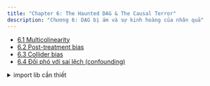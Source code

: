 ```yaml
---
title: "Chapter 6: The Haunted DAG & The Causal Terror"
description: "Chương 6: DAG bị ám và sự kinh hoàng của nhân quả"
---
```


- [6.1 Multicolinearity](#1)
- [6.2 Post-treatment bias](#2)
- [6.3 Collider bias](#3)
- [6.4 Đối phó với sai lệch (confounding)](#4)

<details class='imp'><summary>import lib cần thiết</summary>
{% highlight python %}import arviz as az
import daft
import matplotlib.pyplot as plt
import pandas as pd
from causalgraphicalmodels import CausalGraphicalModel
import jax.numpy as jnp
from jax import lax, random
import numpyro
import numpyro.distributions as dist
import numpyro.optim as optim
from numpyro.diagnostics import print_summary
from numpyro.infer import SVI, Trace_ELBO
from numpyro.infer.autoguide import AutoLaplaceApproximation{% endhighlight %}

Có vẻ như những bài báo khoa học thời sự lại là những bài báo kém tin cậy nhất. Nó càng có khả năng giết bạn, nếu đúng, thì càng ít khả năng là nó đúng. Đề tài càng chán ngấy, thì kết quả của nó càng chính xác. Tại sao sự tương quan âm này được tin tưởng rộng rãi? Không có lý do gì để những nghiên cứu hay đề tài mà mọi người quan tâm lại cho kết quả kém tin cậy. Có thể nào những chủ đề phổ biến thu hút nhiều nhà nghiên cứu "dỏm", như mật ngọt hút ruồi?

Thật ra điều kiện cần cho tương quan âm này xuất hiện là những người đánh giá báo cáo khoa học (peer reviewer) quan tâm đến cả hai tính chất thời sự (newsworthiness) và tin cậy (trustworthiness). Nếu người đánh giá quan tâm đến hai tính chất trên, thì chính hành động chọn lọc đó làm cho bài báo thời sự nhất thành kém tin cậy nhất. Thực tế, rất khó để tưởng tượng rằng công việc đánh giá bài báo có cách nào tránh được hiện tượng này. Và, các bạn đọc thân mến, sự thật này sẽ giúp chúng ta hiểu những nguy hiểm đang rình rập của hồi quy đa biến.

Đây là một mô phỏng đơn giản để minh hoạ cho điểm này. Giả sử có một hội đồng duyệt bài nhận được 200 bài báo nộp lên. Thì giữa những bài đó, không có tương quan nào giữa tính tin cậy (độ chính xác, sự uyên thâm, khả năng thành công) và tính thời sự (giá trị phúc lợi xã hội, mối quan tâm công chúng). Hội đồng đo lường tính thời sự và tính tin cậy là như nhau. Sau đó họ xép hạng những bài nộp bởi tổng điểm của chúng và chọn ra 10% trên để cho quỹ.

<a name="f1"></a>![](/assets/images/fig 6-1.svg)
<details class="fig"><summary>Hình 6.1: Tại sao những bài cáo thời sự lại ít tin cậy nhất. 200 bài báo nộp lên được xếp hàng bằng tổng tính thời sự và tính tương cậy. 10% trên được chọn để cho quỹ. Trong khi không có tương quan trước khi chọn lọc, hai tiêu chuẩn này tương quan âm mạnh sau khi được chọn lọc. Tương quan ở đây là -0.65.</summary>
{% highlight python %}with numpyro.handlers.seed(rng_seed=1914):
    N, p = 200, 0.1
    nw = numpyro.sample("nw", dist.Normal().expand([N]))
    tw = numpyro.sample("tw", dist.Normal().expand([N]))
    s = nw + tw
    q = jnp.quantile(s, 1 - p)
    selected = jnp.where(s >= q, True, False)
plt.figure(figsize=(5,4))
ax=plt.gca(xlabel="tính thời sự", ylabel="tính tin cậy")
ax.scatter(nw,tw)
sns.regplot(x=nw[selected], y=tw[selected], ax=ax, color='C1', ci=None)
ax.annotate('chọn', (2,2))
ax.annotate('rớt', (0,-2)){% endhighlight %}</details>

Cuối phần này, tôi sẽ đưa code mô phỏng thí nghiệm này. [**HÌNH 6.1**](#f1) thể hiện toàn bộ mẫu các bài báo mô phỏng được nộp lên, và những bài báo được chọn là màu đỏ. Tôi vẽ thêm đường hồi quy tuyến tính đơn giản giữa các bài báo được chọn. Có một tương quan âm, -0.65 trong ví dụ này. Chọn lọc mạnh tạo ra tương quan âm giữa các tiêu chuẩn dùng để chọn lọc. Tại sao? Nếu cách duy nhất để vượt qua ngưỡng này để có nhiều điểm hơn, thì cách thông dụng là đạt điểm cao ở một tiêu chuẩn hơn là cả hai. Cho nên giữa các bài báo được chọn để cho quỹ, thì những bài báo thời sự có thể thực ra có tính tin cậy thấp hơn trung bình (nhỏ hơn 0 trong hình này). Tương tự những bài báo tin cậy cao thì có tính thời sự thấp hơn trung bình.

Hiện tượng này đã được nhận ra từ lâu. Nó đôi khi được gọi là **NGHỊCH LÝ BERKSON (BERKSON'S PARADOX)**. Nhưng sẽ dễ nhớ hơn nếu chúng ta gọi nó là *hiệu ứng chọn lọc-móp méo (selection-distortion effect)*. Một khi bạn quan tâm đến hiệu ứng này, bạn sẽ thấy nó tồn tại ở mọi nơi. Tại sao những nhà hàng ở vị trí tốt lại có thức ăn dở. Một cách tồn tại của nhà hàng với thức ăn không-ngon-lắm là phải ở vị trí tốt. Tương tự, nhà hàng với thức ăn ngon có thể sinh tồn được ở vị trí xấu. Chọn lọc-móp méo đã phá vỡ thành phố của chúng ta.

Vậy nó liên quan gì đến hồi quy đa biến (multiple regression)? Thật không may, mọi thứ. Chương trước giới thiệu hồi quy đa biến là một công cụ tuyệt vời để đánh tan mối tương quan giả tạo, cũng như làm rõ tương quan bị ẩn. Điều đó có lẽ củng cố rằng nên thêm tất cả mọi thứ vào mô hình và hãy để vị thánh hồi quy tự giải quyết.

Nhưng không, mô hình hồi quy đa biến không tự giải quyết được hết. Nó là một thiên thần, nhưng cũng là ác quỷ. Nó nói chuyện với giọng điệu đánh đố và sẽ trừng phạt chúng ta nếu cho nó một câu hỏi kém. Hiệu ứng chọn lọc-móp méo có thể xảy ra ngay trong hồi quy đa biến, bởi vì việc thêm biến dự đoán gây ra sự chọn lọc thống kê ngay trong mô hình, một hiện tượng với tên gọi không giúp ích được gì, **SAI LỆCH ĐỒNG CĂN (COLLIDER BIAS)**. Nó làm cho chúng ta hiểu sai rằng, ví dụ, nhìn chung có một tương quan âm giữa tính thời sự và tính tin cậy, trong khi thực tế nó là hệ quả của việc đặt điều kiện trên các biến nào đó. Đây vừa là một sự thật gây bối rối vừa là một sự thật cực kỳ quan trọng để hiểu để dùng hồi quy một cách có trách nhiệm.

Chương này và tiếp theo đều về những thảm hoạ có thể xảy ra nếu chúng ta đơn thuần thêm biến vào hồi quy, mà không có ý tưởng rõ ràng về mô hình nhân quả. Trong chương này chúng ta sẽ khám phá ba hiểm hoạ khác nhau: đa cộng tuyến (multicollinearity), sai lệch hậu điều trị (post-treatment bias), và sai lệch xung đột (collider bias). Chúng ta sẽ kết thúc bằng kết nối tất cả những ví dụ này lại vào chung một khung quy trình có thể giúp chúng ta biến số nào phải và không được đưa vào mô hình để đạt được suy luận hợp lý. Nhưng khung quy trình này không làm giúp chúng ta bước quan trọng nhất: Nó không đưa ra mô hình hợp lý.

<div class="alert alert-dark">
<p><strong>Mô phỏng khoa học móp méo.</strong> Mô phỏng như này rất dễ thực hiện bằng code, một khi bạn đã thấy được vài ví dụ. Trong mô phỏng này, chúng ta sẽ rút mẫu ra từ vài tiêu chuẩn Gaussian ngẫu nhiên để có được một số lượng các bài báo nộp lên và sau đó chọn ra những bài có tổng điểm nằm trong 10% trên.</p>
<b>code 6.1</b>
{% highlight python %}with numpyro.handlers.seed(rng_seed=1914):
    N = 200  # num grant proposals
    p = 0.1  # proportion to select
    # uncorrelated newsworthiness and trustworthiness
    nw = numpyro.sample("nw", dist.Normal().expand([N]))
    tw = numpyro.sample("tw", dist.Normal().expand([N]))
    # select top 10% of combined scores
    s = nw + tw  # total score
    q = jnp.quantile(s, 1 - p)  # top 10% threshold
    selected = jnp.where(s >= q, True, False)
jnp.corrcoef(jnp.stack([tw[selected], nw[selected]], 0))[0, 1]{% endhighlight %}
<p>Tôi chọn ra seed cụ thể này để bạn có thể tái tạo kết quả trong <a href="#f1"><strong>HÌNH 6.1</strong></a>, nhưng nếu bạn chạy lại mô phỏng mà không cần đặt seed, bạn sẽ thấy không có gì đặc biệt trong seed mà tôi đã dùng.</p></div>

## <center>6.1 Hiện tượng đa cộng tuyến (Multicollinearity)</center><a name="1"></a>

Ai cũng biết là có rất nhiều biến tiềm năng để đưa vào mô hình. Trong data `milk`, có đến 7 biến để dự đoán biến outcome còn lại. Tại sao không đưa hết 7 biến vào? Điều này có vài điểm xấu.

Ta bắt đầu bằng hiện tượng ít được quan tâm nhất, **HIỆN TƯỢNG ĐA CỘNG TUYẾNT (MULTICOLINEARITY)**, tức là có tồn tại tương quan rất mạnh giữa 2 hoặc nhiều biến. Chỉ số tương quan thì không có ý nghĩa gì, nhưng khi ta đặt điều kiện lên biến khác trong mô hình, phân phối posterior sẽ nói rằng không có biến nào liên quan đến outcome cả, mặc dù tất cả các biến trong thực tế đều tương quan rất mạnh với outcome.

Hiện tượng này xuất phát từ cách mô hình hồi quy hoạt động. Thực tế, hiện tượng đa cộng tuyến không có gì sai. Mô hình vẫn cho dự đoán tốt. Bạn chỉ cảm thấy khốn khổ nếu bạn cố gắng hiểu nó. Hi vọng là sau khi bạn hiểu hiện tượng đa cộng tuyến, bạn sẽ hiểu mô hình hồi quy hơn.

Ta sẽ mô phỏng một bộ data đơn giản, sau đó quay về data `milk`.

### 6.1.1 Mô hình chân đa cộng tuyến

Giả sữ ta muốn dự đoán chiều cao con người dựa vào chiều dài chân. Khẳng định rằng chiều dài chân tương quan dương với chiều cao cơ thể, cũng như ta sẽ làm trong mô phỏng. Nếu ta cho cả 2 chân trái phải vào mô hình, điều bất ngờ sẽ xảy ra.

Đoạn code sau sẽ mô phỏng chiều dài và chiều cao của 100 người, lấy từ phân phối normal. Mỗi người có chiều dài chân bằng 0.4 đến 0.5 chiều cao. Chân trái và chân phải sẽ không hoàn toàn giống nhau, do sai lệch trong đo đạc và phát triển. 

```python
N = 100  # number of individuals
with numpyro.handlers.seed(rng_seed=909):
    # sim total height of each
    height = numpyro.sample("height", dist.Normal(10, 2).expand([N]))
    # leg as proportion of height
    leg_prop = numpyro.sample("prop", dist.Uniform(0.4, 0.5).expand([N]))
    # sim left leg as proportion + error
    leg_left = leg_prop * height + numpyro.sample(
        "left_error", dist.Normal(0, 0.02).expand([N])
    )
    # sim right leg as proportion + error
    leg_right = leg_prop * height + numpyro.sample(
        "right_error", dist.Normal(0, 0.02).expand([N])
    )
    # combine into data frame
    d = pd.DataFrame({"height": height, "leg_left": leg_left, "leg_right": leg_right})
```

Bây giờ ta phân tích bộ data này, dự đoán chiều cao dựa trên chiều dài 2 chân. Trước khi ước lượng posterior, ta mong đợi chiều dài chân sẽ gần bằng 45% của chiều cao. Hệ số của từng chân sẽ gần bằng 2.2 để đạt được chiều cao trung bình là 10. Ta sẽ dùng prior mơ hồ, để giảm ảnh hưởng của prior lên kết quả posterior.

```python
def model(leg_left, leg_right, height):
    a = numpyro.sample("a", dist.Normal(10, 100))
    bl = numpyro.sample("bl", dist.Normal(2, 10))
    br = numpyro.sample("br", dist.Normal(2, 10))
    sigma = numpyro.sample("sigma", dist.Exponential(1))
    mu = a + bl * leg_left + br * leg_right
    numpyro.sample("height", dist.Normal(mu, sigma), obs=height)


m6_1 = AutoLaplaceApproximation(model)
svi = SVI(
    model,
    m6_1,
    optim.Adam(0.1),
    Trace_ELBO(),
    leg_left=d.leg_left.values,
    leg_right=d.leg_right.values,
    height=d.height.values,
)
init_state = svi.init(random.PRNGKey(0))
state, loss = lax.scan(lambda x, i: svi.update(x), init_state, jnp.zeros(2000))
p6_1 = svi.get_params(state)
post = m6_1.sample_posterior(random.PRNGKey(1), p6_1, (1000,))
print_summary(post, 0.89, False)
```

|       | mean |  std | median |  5.5% | 94.5% |   n_eff | r_hat |
|     a | 0.79 | 0.34 |   0.78 |  0.25 |  1.29 | 1049.96 |  1.00 |
|    bl | 1.58 | 2.26 |   1.59 | -2.07 |  5.20 |  813.30 |  1.00 |
|    br | 0.45 | 2.26 |   0.44 | -3.35 |  3.98 |  805.83 |  1.00 |
| sigma | 0.66 | 0.05 |   0.66 |  0.59 |  0.74 |  969.28 |  1.00 |

Posterior trông thật kinh hoàng, ta cần phải vẽ đồ thị để nhìn rõ hơn.

```python
az.plot_forest(post, hdi_prob=0.89)
plt.show()
```

![](/assets/images/fig 6-2.png)

Đáng lý ra, nếu cả 2 chân có cùng chiều dài, thì chiều cao phải có tương quan mạnh với chiều dài chân mới đúng. Tại sao posterior lạ vậy? Ước lượng posterior đúng chưa?

Ước lượng đã hoạt động đúng, và nó cho kết quả posterior chính xác với câu hỏi của ta. Vấn đề đây là câu hỏi, nhớ lại rằng hồi quy đa biến trả lời câu hỏi: *Biến đó có giá trị như thế nào, sau khi biết tất cả các biến khác?* Trong trường hợp này, câu hỏi là: *Giá trị của chiều dài chân, sau khi biết chiều dài chân còn lại?*

Trả lời cho câu hỏi lạ lùng này, cũng rất lạ lùng, nhưng hoàn toàn hợp logic. Trả lời đó là posterior ước lượng được, xem xét mọi trường hợp cặp parameter của chiều dài chân và xác suất của chúng.

```python
post = m6_1.sample_posterior(random.PRNGKey(1), p6_1, (1000,))
az.plot_pair(post, var_names=["br", "bl"], scatter_kwargs={"alpha": 0.1})
plt.show()
```

![](/assets/images/fig 6-3.png)

Kết quả ở hình bên trái, chúng có tương quan âm rất lớn, với mọi cặp xác suất nằm ở trên một đường thẳng. Khi `bl` lớn, thì `br` nhỏ. Xảy ra ở đây là bởi vì cả hai chân đều chứa đựng cùng một thông tin, nên khi cho cả hai vào mô hình, sẽ có vô số cặp `bl` và `br` để cho cùng một kết quả.

Một cách khác về nhìn hiện tương này là bạn đã dựng mô hình như sau:

$$ \begin{matrix}
y_i &\propto &\text{Normal}(\mu_i, \sigma)\\
\mu_i &=& \alpha + \beta_1 x_i = \beta_2 x_i\\
\end{matrix}$$

Ở đây, biến $x$ được dùng 2 lần, là ví dụ hoàn hảo về sử dụng chiều dài cả 2 chân. Dưới góc nhìn của golem, mô hình của $\mu_i$ sẽ là:

$$ \mu_i = \alpha + (\beta_1 + \beta_2)x_i $$

Biến $x$ là nhân tử chung của biểu thức, tham số $\beta_1$ và $\beta_2$ không thể bị tách rời, bởi vì chúng ảnh hưởng cùng lúc vào trung bình $\mu$. Thứ ảnh hưởng nó là tổng của tham số, $\beta_1 + \beta_2$. Cho nên phân phối posterior cho kết quả một khoảng rất rộng của $\beta_1$ và $\beta_2$ mà tổng của chúng thể hiện tương quan giữa $x$ và $y$. Nó được thể hiện hình trên bên phải, và code như sau:

```python
sum_blbr = post["bl"] + post["br"]
az.plot_kde(sum_blbr, label="sum of bl and br")
plt.show()
```

Trung bình của tổng ấy nằm ở giá trị gần bằng 2, và độ lệch chuẩn cũng nhỏ hơn nhiều so với từng thành phần riêng biệt. Nếu bạn hồi quy chỉ với một biến chiều cao chân, bạn cũng sẽ có posterior tương tự.

```python
def model(leg_left, height):
    a = numpyro.sample("a", dist.Normal(10, 100))
    bl = numpyro.sample("bl", dist.Normal(2, 10))
    sigma = numpyro.sample("sigma", dist.Exponential(1))
    mu = a + bl * leg_left
    numpyro.sample("height", dist.Normal(mu, sigma), obs=height)


m6_2 = AutoLaplaceApproximation(model)
svi = SVI(
    model,
    m6_2,
    optim.Adam(1),
    Trace_ELBO(),
    leg_left=d.leg_left.values,
    height=d.height.values,
)
init_state = svi.init(random.PRNGKey(0))
state, loss = lax.scan(lambda x, i: svi.update(x), init_state, jnp.zeros(1000))
p6_2 = svi.get_params(state)
post = m6_2.sample_posterior(random.PRNGKey(1), p6_2, (1000,))
print_summary(post, 0.89, False)
```

|       | mean |  std | median | 5.5% | 94.5% |  n_eff | r_hat |
|     a | 0.83 | 0.35 |   0.84 | 0.25 |  1.35 | 931.50 |  1.00 |
|    bl | 2.02 | 0.08 |   2.02 | 1.91 |  2.15 | 940.42 |  1.00 |
| sigma | 0.67 | 0.05 |   0.67 | 0.60 |  0.75 | 949.10 |  1.00 |

Bài học ở đây là, khi hai biến dự đoán tương quan rất mạnh với nhau, việc thêm cả hai vào mô hình sẽ gây ra sự sai lệch trong diễn giải. Phân phối posterior không sai, nhưng nó không thể trả lời câu hỏi của bạn. Và nếu bạn quan tâm đến độ chính xác của dự báo, mô hình hai chân vẫn hoạt động tốt. Nó chỉ không trả lời được là chân nào quan trọng hơn.

Ví dụ chân này đơn giản và dễ hiểu, nhưng nó đơn thuần là thống kê, ta vẫn chưa đặt câu hỏi nhân quả nào ở đây, ta hãy xem ví dụ thú vị hơn sau đây.

### 6.1.2 Mô hình sữa đa cộng tuyến

```python
d = pd.read_csv("../data/milk.csv", sep=";")
d["K"] = d["kcal.per.g"].pipe(lambda x: (x - x.mean()) / x.std())
d["F"] = d["perc.fat"].pipe(lambda x: (x - x.mean()) / x.std())
d["L"] = d["perc.lactose"].pipe(lambda x: (x - x.mean()) / x.std())
```

Trong ví dụ này, ta quan tâm đến hai biến `perc.fat` (tỉ lệ chất béo) và `perc.lactose` (tỉ lệ lactose), để dựng mô hình cho `kcal.per.g` (tổng năng lượng). Đây là một trường hợp đa cộng tuyến trong tự nhiên.

```python
# kcal.per.g regressed on perc.fat
def model(F, K):
    a = numpyro.sample("a", dist.Normal(0, 0.2))
    bF = numpyro.sample("bF", dist.Normal(0, 0.5))
    sigma = numpyro.sample("sigma", dist.Exponential(1))
    mu = a + bF * F
    numpyro.sample("K", dist.Normal(mu, sigma), obs=K)


m6_3 = AutoLaplaceApproximation(model)
svi = SVI(model, m6_3, optim.Adam(1), Trace_ELBO(), F=d.F.values, K=d.K.values)
init_state = svi.init(random.PRNGKey(0))
state, loss = lax.scan(lambda x, i: svi.update(x), init_state, jnp.zeros(1000))
p6_3 = svi.get_params(state)

# kcal.per.g regressed on perc.lactose
def model(L, K):
    a = numpyro.sample("a", dist.Normal(0, 0.2))
    bL = numpyro.sample("bL", dist.Normal(0, 0.5))
    sigma = numpyro.sample("sigma", dist.Exponential(1))
    mu = a + bL * L
    numpyro.sample("K", dist.Normal(mu, sigma), obs=K)


m6_4 = AutoLaplaceApproximation(model)
svi = SVI(model, m6_4, optim.Adam(1), Trace_ELBO(), L=d.L.values, K=d.K.values)
init_state = svi.init(random.PRNGKey(0))
state, loss = lax.scan(lambda x, i: svi.update(x), init_state, jnp.zeros(1000))
p6_4 = svi.get_params(state)

post = m6_3.sample_posterior(random.PRNGKey(1), p6_3, (1000,))
print_summary(post, 0.89, False)
post = m6_4.sample_posterior(random.PRNGKey(1), p6_4, (1000,))
print_summary(post, 0.89, False)
```

|       |  mean |  std | median |  5.5% | 94.5% |   n_eff | r_hat |
|     a |  0.01 | 0.08 |   0.01 | -0.13 |  0.12 |  931.50 |  1.00 |
|    bF |  0.86 | 0.09 |   0.86 |  0.73 |  1.01 | 1111.39 |  1.00 |
| sigma |  0.46 | 0.06 |   0.46 |  0.37 |  0.57 |  940.36 |  1.00 |

|       |  mean |  std | median |  5.5% | 94.5% |   n_eff | r_hat |
|     a | -0.09 | 0.07 |  -0.09 | -0.21 |  0.02 |  931.50 |  1.00 |
|    bL | -0.90 | 0.08 |  -0.90 | -1.03 | -0.78 | 1086.72 |  1.00 |
| sigma |  0.41 | 0.06 |   0.40 |  0.32 |  0.49 |  953.70 |  1.00 |

Posterior của `bF` và `bL` chính là gương soi của nhau. Trung bình của `bF` là dương trong khi trung bình của `bL` là âm, cả hai đều có phân phối hẹp và nằm ở hai bên của zero. Cả hai biến đều có tương quan mạnh với biến outcome, nhưng hãy xem chuyện gì xảy ra khi cho cả hai vào chung mô hình:

```python
def model(F, L, K):
    a = numpyro.sample("a", dist.Normal(0, 0.2))
    bF = numpyro.sample("bF", dist.Normal(0, 0.5))
    bL = numpyro.sample("bL", dist.Normal(0, 0.5))
    sigma = numpyro.sample("sigma", dist.Exponential(1))
    mu = a + bF * F + bL * L
    numpyro.sample("K", dist.Normal(mu, sigma), obs=K)


m6_5 = AutoLaplaceApproximation(model)
svi = SVI(model, m6_5, optim.Adam(1), Trace_ELBO(), F=d.F.values, L=d.L.values, K=d.K.values)
init_state = svi.init(random.PRNGKey(0))
state, loss = lax.scan(lambda x, i: svi.update(x), init_state, jnp.zeros(1000))
p6_5 = svi.get_params(state)
post = m6_5.sample_posterior(random.PRNGKey(1), p6_5, (1000,))
print_summary(post, 0.89, False)
```

|       |  mean |  std | median |  5.5% | 94.5% |   n_eff | r_hat |
|     a |  0.04 | 0.07 |   0.03 | -0.07 |  0.13 | 1049.96 |  1.00 |
|    bF |  0.25 | 0.19 |   0.25 | -0.05 |  0.56 |  820.06 |  1.00 |
|    bL | -0.67 | 0.19 |  -0.67 | -0.98 | -0.36 |  869.27 |  1.00 |
| sigma |  0.39 | 0.05 |   0.39 |  0.31 |  0.46 |  931.90 |  1.00 |

Bây giờ hệ số `bF` và `bL` trở nên gần zero hơn, và độ lệch chuẩn rộng hơn so với mô hình đơn biến. Hiện tượng này cũng giống như ví dụ chiều dài chân, ở đây, `perc.fat` và `perc.lactose` đều chứa cùng một thông tin, chúng có thể thay thế lẫn nhau. Cho nên khi có cả hai biến vào mô hình, phân phối posterior cho một khoảng rất lớn các cặp `perc.fat` và `perc.lactose` mà có tính phù hợp như nhau. Trong trường hợp này, `perc.fat` và `perc.lactose` thực chất là cùng một trục biến thiên, có thể dùng pairs plot để nhận ra.

```python
az.plot_pair(d[["kcal.per.g", "perc.fat", "perc.lactose"]].to_dict("list"))
```

![](/assets/images/fig 6-4.png)

Trong giới khoa học, bạn có thể từng gặp nhiều cách tránh hiện tượng đa cộng tuyến. Một ít trong số đó là suy luận nhân quả. Đa số là xem xét tương quan từng cặp trước khi fit mô hình, để xác định và loại bỏ những biến nào có tương quan mạnh. Phương pháp này là sai. Bản thân tương quan từng cặp không phải vấn đề, vấn đề là tương quan phải có điều kiện. Và sau cùng, cách đúng nhất là dựa vào quan hệ nhân quả của hiện tượng đa cộng tuyến. Mối quan hệ sẵn có trong data là không đủ để quyết định bước tiếp theo.

Những gì xảy ra trong data `milk` có thể là có sự đánh đổi giữa các thành phần trong sữa mà cơ thể phải tự điều chỉnh. Nếu người mẹ cho bú thường xuyên, sữa có thể chứa nhiều nước và ít năng lượng, nồng độ lactose cao. Nếu người mẹ cho bú ít hơn, sữa phải giàu năng lượng, tức là nhiều chất béo. Mô hình nhân quả như sau:

![](/assets/images/fig 6-5.png)

Sự đánh đổi xảy ra dựa trên độ đặc của sữa, $D$. Ta chưa quan sát được biến này, nên được khoanh tròn. Sau đó, $F$ và $L$ được suy ra. Cuối cùng, $F$ và $L$ quyết định tỉ lệ năng lượng $K$. Nếu ta quan sát được $D$, hoặc từ một mô hình sinh học nào đó dự đoán được giá trị đó, thì tốt hơn là dùng hồi quy đơn thuần.

Hiện tượng đa cộng tuyến là một thành viên của vấn đề liên quan với việc fit mô hình, còn gọi là **KHÔNG CÓ KHẢ NĂNG NHẬN DIỆN (NON-IDENTIFIABILITY)**. Khi một parameter không có khả năng nhận diện được, có nghĩa là cấu trúc của data và mô hình không có khả năng ước lượng parameter đó. Thông thường, vấn đề này xảy ra do lỗi thiết kế mô hình sai, nhưng rất nhiều mô hình quan trọng vẫn chứa parameter không hoặc khó nhận diện được, cho dù thiết kế đúng.

Nói chung, không phải lúc nào data cũng có đầy đủ thông tin về parameter quan tâm. Nếu nó thực sự đúng, suy luận bayes sẽ cho posterior gần giống với prior. So sánh prior với posterior sẽ là một bước hợp logic để nhìn thấy mô hình đã trích xuất bao nhiêu thông tin của data về parameter. Nó có nghĩa là bạn đã đặt câu hỏi đúng, và từ đó bạn sẽ ra câu hỏi tốt hơn.

---

**Mô phỏng dữ liệu đa cộng tuyến**: Để xem posterior sẽ sai lệch như thế nào khi tương quan giữa 2 biến dự đoán tăng lên, ta có thể mô phỏng. Đoạn code này sẽ tạo một biến tương quan với `perc.fat`, mức độ từ 0 đến 1. Sau đó cho vào mô hình và cho kết quả các độ lệch chuẩn của slope của `perc.fat`. 

```python
milk = pd.read_csv("../data/milk.csv", sep=";")
d = milk

def sim_coll(i, r=0.9):
    sd = jnp.sqrt((1 - r ** 2) * jnp.var(d["perc.fat"].values))
    x = dist.Normal(r * d["perc.fat"].values, sd).sample(random.PRNGKey(3 * i))

    def model(perc_fat, kcal_per_g):
        intercept = numpyro.sample("intercept", dist.Normal(0, 10))
        b_perc_flat = numpyro.sample("b_perc.fat", dist.Normal(0, 10))
        b_x = numpyro.sample("b_x", dist.Normal(0, 10))
        sigma = numpyro.sample("sigma", dist.HalfCauchy(2))
        mu = intercept + b_perc_flat * perc_fat + b_x * x
        numpyro.sample("kcal.per.g", dist.Normal(mu, sigma), obs=kcal_per_g)

    m = AutoLaplaceApproximation(model)
    svi = SVI(
        model,
        m,
        optim.Adam(0.01),
        Trace_ELBO(),
        perc_fat=d["perc.fat"].values,
        kcal_per_g=d["kcal.per.g"].values,
    )
    init_state = svi.init(random.PRNGKey(3 * i + 1))
    state = lax.fori_loop(0, 20000, lambda i, x: svi.update(x)[0], init_state)
    params = svi.get_params(state)
    samples = m.sample_posterior(random.PRNGKey(3 * i + 2), params, (1000,))
    vcov = jnp.cov(jnp.stack(list(samples.values()), axis=0))
    stddev = jnp.sqrt(jnp.diag(vcov))  # stddev of parameter
    return dict(zip(samples.keys(), stddev))["b_perc.fat"]

def rep_sim_coll(r=0.9, n=100):
    stddev = lax.map(lambda i: sim_coll(i, r=r), jnp.arange(n))
    return jnp.nanmean(stddev)

r_seq = jnp.arange(start=0, stop=1, step=0.01)
stddev = lax.map(lambda z: rep_sim_coll(r=z, n=100), r_seq)
plt.plot(r_seq, stddev)
plt.xlabel("correlation")
plt.show()
```

---

## <center>6.2 Sai lệch do biến hậu điều trị (Post-treatment bias)</center><a name="2"></a>

Trong suy luận, ta thường gặp những *sai lệch do thiếu biến*, đã được mô tả ở chương trước. Còn sai lệch do dư biến thì ít được quan tâm hơn. Nhưng sai lệch do dư biến là có tồn tại, ngay cả thí nghiệm ngẫu nhiên cẩn thận có thể bị phá hoại cũng như nghiên cứu quan sát không kiểm soát. Thêm biến một cách mù quáng vào *causal salad* không bao giờ là ý tưởng tốt.

*Sai lệch do dư biến* cũng có rất nhiều loại. Đầu tiên là *sai lệch do biến hậu điều trị*. Nó có trong mọi loại nghiên cứu. Ví dụ bạn đang trồng cây tại một nhà kính. Bạn muốn biết sự khác nhau về phát triển giữa nhiều loại "điều trị" phân bón kháng nấm khác nhau trên cây, bơi vì nấm thường cản trở sự phát triển của cây. Lúc bắt đầu, cây được giao hạt và nảy mầm, thu thập dữ liệu chiều cao ban đầu của cây. Các "điều trị" phân bón kháng nấm được ghi nhận. Kết quả là chiều cao cuối cùng và sự hiện diện của nấm. Có 4 biến: chiều cao ban đầu, chiều cao cuối cùng, điều trị, hiện diện của nấm.

Chiều cao cuối cùng là outcome quan tâm. Nhưng ta cần thêm biến nào khác trong mô hình? Nếu mục tiêu là suy luận nhân quả về hiệu quả điều trị, bạn không nên bao gồm biến nấm. bởi vì nó là hiệu ứng hậu điều trị. Ta có thể mô phỏng data như sau.

```python
with numpyro.handlers.seed(rng_seed=71):
    # number of plants
    N = 100

    # simulate initial heights
    h0 = numpyro.sample("h0", dist.Normal(10, 2).expand([N]))

    # assign treatments and simulate fungus and growth
    treatment = jnp.repeat(jnp.arange(2), repeats=N // 2)
    fungus = numpyro.sample(
        "fungus", dist.Binomial(total_count=1, probs=(0.5 - treatment * 0.4))
    )
    h1 = h0 + numpyro.sample("diff", dist.Normal(5 - 3 * fungus))

    # compose a clean data frame
    d = pd.DataFrame({"h0": h0, "h1": h1, "treatment": treatment, "fungus": fungus})
print_summary(dict(zip(d.columns, d.T.values)), 0.89, False)
```

|           |  mean |  std | median |  5.5% | 94.5% | n_eff | r_hat |
|    fungus |  0.31 | 0.46 |   0.00 |  0.00 |  1.00 | 18.52 |  1.17 |
|        h0 |  9.73 | 1.95 |   9.63 |  7.05 | 13.33 | 80.22 |  0.99 |
|        h1 | 13.72 | 2.47 |  13.60 | 10.73 | 18.38 | 43.44 |  1.08 |
| treatment |  0.50 | 0.50 |   0.50 |  0.00 |  1.00 |  2.64 |   inf |

>**Sai lệch do biến hậu điều trị** và sự nguy hiểm của nó được khám phá từ lâu. Người ta được dạy rằng khi đặt điều kiện lên biến hậu điều trị có nhiều nguy cơ, còn biến tiền điều trị thì an toàn. Nhưng nó không phải nguyên tắc chung. Biến tiền điều trị cũng có thể gây sai lệch. Ta sẽ thấy điều đó sau chương này.

### 6.2.1 Thiết kế prior

Khi thiết kế mô hình, bạn không có và không biết bộ máy tạo data như trên. Nhưng bạn có kiến thức nền tảng để xây dựng mô hình.

Chúng ta biết rằng chiều cao tại thời điểm $t=1$ sẽ cao hơn so với thời điểm $t=0$. Cho nên ta đặt parameter sẽ là tỉ lệ giữa 2 chiều cao ở 2 thời điểm đó. Trong trường hợp đơn giản, ta chỉ quan tâm đến biến chiều cao.

$$\begin{matrix}
h_{1,i} & \propto & \text{Normal}(\mu_i, \sigma) \\
\mu_i  &=& h_{0,i} \times p \\
p & \propto & \text{Log-Normal} (0 ,0.25) \\
\end{matrix}$$

Trong đó, tỉ lệ $p$ là parameter cần quan tâm. Nếu $p=2$, tức là chiều cao tăng gấp đôi. Nếu đặt prior của $p$ xung quanh $p=1$, nghĩa là ta mong đợi không có sự thay đổi chiều cao. Nhưng ta nên cho phép $p<1$, trong trường hợp thí nghiệm gặp trục trặc và diệt hết các cây. Ta cũng phải đảm bảo khả năng $p>0$, bởi vì nó là tỉ lệ. Trong các chương trước, ta dùng phân phối Log-Normal, bởi vì nó luôn dương. Lần này ta cũng vậy, prior sẽ trông giống như sau:

```python
sim_p = dist.LogNormal(0, 0.25).sample(random.PRNGKey(0), (int(1e4),))
print_summary({"sim_p": sim_p}, 0.89, False)
```

|       | mean |  std | median | 5.5% | 94.5% |   n_eff | r_hat |
| sim_p | 1.04 | 0.27 |   1.00 | 0.63 |  1.44 | 9936.32 |  1.00 |

Với prior này, ta mong đợi chiều cao bị nhỏ lại 40% hoặc cao hơn 50%. Ta fit mô hình để xem hiệu ứng phát triển trung bình trong thí nghiệm này.

```python
def model(h0, h1):
    p = numpyro.sample("p", dist.LogNormal(0, 0.25))
    sigma = numpyro.sample("sigma", dist.Exponential(1))
    mu = h0 * p
    numpyro.sample("h1", dist.Normal(mu, sigma), obs=h1)


m6_6 = AutoLaplaceApproximation(model)
svi = SVI(model, m6_6, optim.Adam(0.5), Trace_ELBO(), h0=d.h0.values, h1=d.h1.values)
init_state = svi.init(random.PRNGKey(0))
state, loss = lax.scan(lambda x, i: svi.update(x), init_state, jnp.zeros(1000))
p6_6 = svi.get_params(state)
post = m6_6.sample_posterior(random.PRNGKey(1), p6_6, (1000,))
print_summary(post, 0.89, False)
```

|       | mean |  std | median | 5.5% | 94.5% |   n_eff | r_hat |
|     p | 1.40 | 0.02 |   1.40 | 1.37 |  1.43 |  994.31 |  1.00 |
| sigma | 1.85 | 0.13 |   1.85 | 1.64 |  2.05 | 1020.42 |  1.00 |

Chiều cao tăng trung bình khoảng 40%. Bây giờ ta thêm biến điều trị và biến hiện diện nấm vào mô hình, dựa trên mục đích đo lường hiệu ứng của điều trị và hiện diện nấm. Parameter của những biến này vẫn sẽ ở dạng tỉ lệ. Ta dựng mô hình tuyến tính theo $p$.

$$\begin{matrix}
h_{1,i} & \propto & \text{Normal}(\mu_i, \sigma) \\
\mu_i  &=& h_{0,i} \times p \\
p &=& \alpha +\beta_T T_i +\beta_F F_i \\
\alpha  & \propto & \text{Log-Normal}(0, 0.25) \\
\beta_T & \propto & \text{Normal} (0, 0.5)\\
\beta_F & \propto & \text{Normal} (0, 0.5)\\
\sigma  & \propto & \text{Exponential} (1) \\
\end{matrix}$$

Tỉ lệ tăng trưởng $p$ bây giờ là hàm số của các biến dự đoán. Prior của các slope khá là phẳng. Khoảng 95% của các prior nằm ở giữa -1 (giảm 100%) và +1 (tăng 100%) và 2/3 mật độ xác suất nằm giữa -0.5 và +0.5. 

```python
def model(treatment, fungus, h0, h1):
    a = numpyro.sample("a", dist.LogNormal(0, 0.2))
    bt = numpyro.sample("bt", dist.Normal(0, 0.5))
    bf = numpyro.sample("bf", dist.Normal(0, 0.5))
    sigma = numpyro.sample("sigma", dist.Exponential(1))
    p = a + bt * treatment + bf * fungus
    mu = h0 * p
    numpyro.sample("h1", dist.Normal(mu, sigma), obs=h1)


m6_7 = AutoLaplaceApproximation(model)
svi = SVI(
    model,
    m6_7,
    optim.Adam(0.3),
    Trace_ELBO(),
    treatment=d.treatment.values,
    fungus=d.fungus.values,
    h0=d.h0.values,
    h1=d.h1.values,
)
init_state = svi.init(random.PRNGKey(0))
state, loss = lax.scan(lambda x, i: svi.update(x), init_state, jnp.zeros(1000))
p6_7 = svi.get_params(state)
post = m6_7.sample_posterior(random.PRNGKey(1), p6_7, (1000,))
print_summary(post, 0.89, False)
```

       |  mean |  std | median |  5.5% | 94.5% |   n_eff | r_hat |
     a |  1.47 | 0.02 |   1.47 |  1.44 |  1.51 | 1049.13 |  1.00 |
    bf | -0.28 | 0.03 |  -0.28 | -0.33 | -0.24 |  911.14 |  1.00 |
    bt |  0.01 | 0.03 |   0.01 | -0.03 |  0.06 | 1123.14 |  1.00 |
 sigma |  1.25 | 0.08 |   1.25 |  1.11 |  1.37 |  982.60 |  1.00 |

Parameter $a$ thì giống như $p$ phần trước. Nó có cùng posterior. Posterior của hiệu ứng điều trị $\beta_T$ là zero và khoảng tin cậy hẹp. Việc điều trị không liên quan với sự phát triển. Nấm thì có vẻ gây giảm sự phát triển. Cho rằng ta biết việc điều trị giúp cho sự phát triển, vì vốn dĩ ta đã tự tạo ra data mô phỏng, thế chuyện gì đã xảy ra?

### 6.2.2 Bị chặn bởi kết quả điều trị

Vấn đề là sự hiện diện của nấm là kết quả của việc điều trị, hay nấm là biến hậu điều trị. Khi chúng ta kiểm soát biến nấm, câu hỏi dành cho mô hình là: *khi chúng ta biết có hay không có sự hiện diện của nấm, việc điều trị có ảnh hưởng gì không?* Câu trả lời là "không", bởi vì việc điều trị ảnh hưởng sự phát triển thông qua việc giảm nhiễm nấm. Nhưng cái ta quan tâm ở đây là hiệu ứng của việc điều trị lên sự phát triển chiều cao. Đúng hơn, mô hình phải loại bỏ biến hiện diện nấm.

```python
def model(treatment, h0, h1):
    a = numpyro.sample("a", dist.LogNormal(0, 0.2))
    bt = numpyro.sample("bt", dist.Normal(0, 0.5))
    sigma = numpyro.sample("sigma", dist.Exponential(1))
    p = a + bt * treatment
    mu = h0 * p
    numpyro.sample("h1", dist.Normal(mu, sigma), obs=h1)


m6_8 = AutoLaplaceApproximation(model)
svi = SVI(
    model,
    m6_8,
    optim.Adam(1),
    Trace_ELBO(),
    treatment=d.treatment.values,
    h0=d.h0.values,
    h1=d.h1.values,
)
init_state = svi.init(random.PRNGKey(0))
state, loss = lax.scan(lambda x, i: svi.update(x), init_state, jnp.zeros(1000))
p6_8 = svi.get_params(state)
post = m6_8.sample_posterior(random.PRNGKey(1), p6_8, (1000,))
print_summary(post, 0.89, False)
```

|       | mean |  std | median | 5.5% | 94.5% |  n_eff | r_hat |
|     a | 1.33 | 0.02 |   1.33 | 1.29 |  1.37 | 930.82 |  1.00 |
|    bt | 0.13 | 0.04 |   0.12 | 0.08 |  0.19 | 880.02 |  1.00 |
| sigma | 1.73 | 0.12 |   1.73 | 1.55 |  1.94 | 948.82 |  1.00 |

Giờ thì hiệu ứng của điều trị rõ ràng hơn, và nó đáng lẽ như vậy. Ta nên đặt biến $h_0$ vào mô hình để thấy sự khác biệt trước và sau điều trị, nó có thể che đậy hiệu ứng nhân quả của điều trị. Nhưng biến hậu điều trị bản chất là che đậy luôn việc điều trị. Điều đó không có nghĩa là bạn không muốn cả hai biến trong cùng mô hình. Việc hệ số điều trị bị zero do biến hậu điều trị, giải thích rằng điều trị hoạt động đúng với mong đợi. Nó nói cho chúng ta biết về cơ chế. Nhưng nếu ta muốn suy luận đúng về điều trị thì phải loại bỏ biến hậu điều trị.

### 6.2.3 Nấm và tách biệt chiều hướng (d-separation)

Để đi sâu hơn, ta sẽ dùng tới DAG.

![](/assets/images/fig 6-6.png)

Điều trị $T$ ảnh hưởng đến sự hiện diện của nấm $F$, sau đó ảnh hưởng đến chiều cao của cây ở thời điểm 1 là $H_1$. Và $H_1$ cũng bị ảnh hưởng bởi chiều cao cây ở thời điểm 0, $H_0$. Nó là DAG của chúng ta. Nếu chúng ta thêm biến $F$, biến hậu điều trị, vào mô hình, thì chúng ta đã chặn con đường từ $T$ đến biến outcome.

Một cách nói khác, là việc kiểm soát biến $F$ đã tạo **D-SEPARATION**. "d" là *directional*, chiều hướng. Nó có nghĩa là 2 biến độc lập với nhau, tức là không có con đường nào nối giữa chúng. Trong trường hợp này, $H_1$ với $T$ là d-separation, nếu đặt điều kiện lên $F$. Có thể liệt kê tất cả các quan hệ độc lập thông qua package `causalgraphicalmodel`.

```python
plant_dag = CausalGraphicalModel(
    nodes=["H0", "H1", "F", "T"], edges=[("H0", "H1"), ("F", "H1"), ("T", "F")]
)
plant_dag.get_all_independence_relationships()
```

$$ F \perp H_0  \\
H_0 \perp T  \\
H_1 \perp T \| F $$

Có 3 quan hệ độc lập ở đây. Ta tập trung vào quan hệ thứ 3. Nhưng quan hệ 1 và 2 cũng cho ta hiểu hơn về mô hình nhân quả, như ở đây là chiều cao ban đầu $H_0$ không phụ thuộc vào điều trị và hiện diện của nấm, mà không cần đặt điều kiện nào cả.

Điều hiển nhiên là biến hậu điều trị cũng là một vấn đề trong thiết kế nghiên cứu quan sát cũng như nghiên cứu thực nghiệm. Trong thực nghiệm, ta dễ dàng nhận biết được biến tiền điều trị và biến hậu điều trị, trong nghiên cứu quan sát thì khó phân biệt chúng hơn. Nhưng trong thực nghiệm cũng phải cẩn thận cạm bẫy, như trong DAG sau đây:

![](/assets/images/fig 6-7.png)

Trong DAG này, biến $T$ ảnh hưởng đến $F$, nhưng $F$ không ảnh hưởng chiều cao cây, có lẽ cây này không hề quan tâm có loại nấm này luôn. Biến mới là $M$, độ ẩm - moisture. Nó ảnh hưởng $H_1$ và $F$, nhưng được khoanh tròn, tức là không được quan sát. Hồi quy $H_1$ trên $T$ sẽ cho thấy không có quan hệ giữa $T$ và $H_1$. Nhưng khi cho $F$ vào, lập tức mối quan hệ này xuất hiện.

```python
with numpyro.handlers.seed(rng_seed=71):
    N = 1000
    h0 = numpyro.sample("h0", dist.Normal(10, 2).expand([N]))
    treatment = jnp.repeat(jnp.arange(2), repeats=N // 2)
    M = numpyro.sample("M", dist.Bernoulli(probs=0.5).expand([N]))
    fungus = numpyro.sample(
        "fungus", dist.Binomial(total_count=1, probs=(0.5 - treatment * 0.4))
    )
    h1 = h0 + numpyro.sample("diff", dist.Normal(5 + 3 * M))
    d2 = pd.DataFrame({"h0": h0, "h1": h1, "treatment": treatment, "fungus": fungus})
```

Tại sao lại xảy ra điều này? Đó là do hiệu ứng collider. 

## <center>6.3 Sai lệch do biến xung dột (Collider bias)</center><a name="3"></a>

Quay lại ví dụ đầu tiên về tương quan âm giữa tính *thời sự* và tính *tin cậy* của các bài báo khoa học trong quá trình chọn lựa đăng tạp chí. Hiện tượng trên còn được gọi là *collider bias*.

Xem DAG dưới đây, $S$ là chọn lựa - selection, $T$ là tính tin cậy - trustworthy, $N$ là tính thời sự - newsworthy.

![](/assets/images/fig 6-8.png)

Có 2 mũi tên cho vào $S$ nên nó là một collider. Nguyên lý trong collider rất dễ hiểu, khi bạn đặt điều kiện vào collider, nó tạo ra tương quan thống kê giữa các nguyên nhân. Trong trường hợp này, khi bạn biết được $S$, khi biết thêm $T$ sẽ biết được $N$. Tại sao? Nếu bài báo được lựa chọn có tính *thời sự* thấp, thì tính *tin cậy* sẽ cao, và ngược lại. 

### 6.3.1 Nỗi buồn collider

Đặt câu hỏi độ tuổi sẽ ảnh hưởng như thế nào đến niềm vui, nếu ta khảo sát độ tuổi và niềm vui của rất nhiều người. Nếu có tương quan, vậy nó có phải nhân quả không? Giả sử, khi con người được sinh ra đã có một giá trị niềm vui nền, và nó thay đổi theo độ tuổi. Tuy nhiên, niềm vui cũng ảnh hưởng đến nhiều sự kiện trong cuộc sống, ví dụ như hôn nhân. Người vui vẻ sẽ dễ dàng thành hôn hơn. Một biến khác ảnh hưởng đến hôn nhân là độ tuổi. Sống càng lâu thì tỉ lệ kết hôn cao. Và đây là mô hình:

![](/assets/images/fig 6-9.png)

Niềm vui $H$ và độ tuổi $A$ cùng gây ra kết hôn $M$. Cho nên $M$ là một collider. Mặc dù không có quan hệ nhân quả nào giữa niềm vui và độ tuổi, nhưng nế chúng ta hồi quy thêm biến $M$ vào, nó sẽ tạo ra tương quan thống kê giữa độ tuổi và niềm vui. Và ta sẽ lầm tưởng rằng niềm vui thay đỏi theo độ tuổi, mà trên thực tế nó là hằng định.

Ta sẽ mô phỏng lại những gì ta đã nói ở trên. Thiết kế mô phỏng như sau:
1. Mỗi năm, 20 người ra đời với giá trị niềm vui phân phối theo Uniform.
2. Mỗi năm, mọi người sẽ thêm 1 tuổi. Niềm vui không thay đổi.
3. Ở tuổi 18, cá nhân co thể kết hôn. Tỉ lệ kết hôn tương đương với niềm vui cá nhân.
4. Khi kết hôn, người đó luôn giữ trạng thái kết hôn.
5. Sau 65 tuổi, người đó sẽ rời khỏi mẫu.

```python
def sim_happiness(seed=1977, N_years=1000, max_age=65, N_births=20, aom=18):
    # age existing individuals & newborns
    A = jnp.repeat(jnp.arange(1, N_years + 1), N_births)
    # sim happiness trait - never changes
    H = jnp.repeat(jnp.linspace(-2, 2, N_births)[None, :], N_years, 0).reshape(-1)
    # not yet married
    M = jnp.zeros(N_years * N_births, dtype=jnp.uint8)

    def update_M(i, M):
        # for each person over 17, chance get married
        married = dist.Bernoulli(logits=(H - 4)).sample(random.PRNGKey(seed + i))
        return jnp.where((A >= i) & (M == 0), married, M)

    M = lax.fori_loop(aom, max_age + 1, update_M, M)
    # mortality
    deaths = A > max_age
    A = A[~deaths]
    H = H[~deaths]
    M = M[~deaths]

    d = pd.DataFrame({"age": A, "married": M, "happiness": H})
    return d


d = sim_happiness(seed=1977, N_years=1000)
print_summary(dict(zip(d.columns, d.T.values)), 0.89, False)
```

|           |  mean |   std | median |  5.5% | 94.5% |  n_eff | r_hat |
|       age | 33.00 | 18.77 |  33.00 |  1.00 | 58.00 |   2.51 |  2.64 |
| happiness |  0.00 |  1.21 |   0.00 | -2.00 |  1.58 | 338.78 |  1.00 |
|   married |  0.28 |  0.45 |   0.00 |  0.00 |  1.00 |  48.04 |  1.18 |

![](/assets/images/fig 6-10.png)

Mô phỏng này sẽ chạy 1000 năm, kết quả thu được là 1300 mẫu quan sát, đúng với DAG đã mô tả ở trên. Giả sử bạn gặp data này nhưng không biết DAG đứng sau là như thế nào, bạn đặt câu hỏi độ tuổi sẽ ảnh hưởng niềm vui ra sao. Bạn lý luận rằng, tình trạng hôn nhân là một biến ảnh hưởng đến niềm vui. Mô hình tuyến tính của bạn như sau:

$$ \mu_i =\alpha_{\text{mid}[i]} + \beta_A A_i $$

Trong đó `mid` là tình trạng hôn nhân. Dùng prior cho intercept dưới dạng *index* sẽ dễ dàng hơn cho kiểu dữ liệu phân nhóm. Về prior, ta xem xét slope $\beta_A$ trước, bởi vì intercept được suy diễn dựa vào slope. Ta có thể scale biến $A$ trước.

```python
d2 = d[d.age > 17].copy()  # only adults
d2["A"] = (d2.age - 18) / (65 - 18)
```

Biến $A$ mới sẽ có giá trị từ 0 đến 1. Niềm vui sẽ ở thang điểm khác, từ -2 đến +2 trong data này. Nhớ rẳng 95% diện tích xác suất của data nằm ở khoảng -2SD đến 2SD, cho nên alpha nên có prior là Normal(0, 1). Ta sẽ tính posterior, cùng với đặt index cho biến $M$.

```python
d2["mid"] = d2.married

def model(mid, A, happiness):
    a = numpyro.sample("a", dist.Normal(0, 1).expand([len(set(mid))]))
    bA = numpyro.sample("bA", dist.Normal(0, 2))
    sigma = numpyro.sample("sigma", dist.Exponential(1))
    mu = a[mid] + bA * A
    numpyro.sample("happiness", dist.Normal(mu, sigma), obs=happiness)

m6_9 = AutoLaplaceApproximation(model)
svi = SVI(
    model,
    m6_9,
    optim.Adam(1),
    Trace_ELBO(),
    mid=d2.mid.values,
    A=d2.A.values,
    happiness=d2.happiness.values,
)
init_state = svi.init(random.PRNGKey(0))
state, loss = lax.scan(lambda x, i: svi.update(x), init_state, jnp.zeros(1000))
p6_9 = svi.get_params(state)
post = m6_9.sample_posterior(random.PRNGKey(1), p6_9, (1000,))
print_summary(post, 0.89, False)
```

|       |  mean |  std | median |  5.5% | 94.5% |   n_eff | r_hat |
|  a[0] | -0.20 | 0.06 |  -0.20 | -0.30 | -0.10 | 1049.96 |  1.00 |
|  a[1] |  1.23 | 0.09 |   1.23 |  1.09 |  1.37 |  898.97 |  1.00 |
|    bA | -0.69 | 0.11 |  -0.69 | -0.88 | -0.53 | 1126.51 |  1.00 |
| sigma |  1.02 | 0.02 |   1.02 |  0.98 |  1.05 |  966.00 |  1.00 |

Mô hình khá khẳng định rằng tuổi tương quan âm với niềm vui. Ta sẽ so sánh suy luận từ mô hình này mà không có tình trạng hôn nhân.

```python
def model(A, happiness):
    a = numpyro.sample("a", dist.Normal(0, 1))
    bA = numpyro.sample("bA", dist.Normal(0, 2))
    sigma = numpyro.sample("sigma", dist.Exponential(1))
    mu = a + bA * A
    numpyro.sample("happiness", dist.Normal(mu, sigma), obs=happiness)

m6_10 = AutoLaplaceApproximation(model)
svi = SVI(
    model, m6_10, optim.Adam(1), Trace_ELBO(), A=d2.A.values, happiness=d2.happiness.values
)
init_state = svi.init(random.PRNGKey(0))
state, loss = lax.scan(lambda x, i: svi.update(x), init_state, jnp.zeros(1000))
p6_10 = svi.get_params(state)
post = m6_10.sample_posterior(random.PRNGKey(1), p6_10, (1000,))
print_summary(post, 0.89, False)
```

|       |  mean |  std | median |  5.5% | 94.5% |  n_eff | r_hat |
|     a |  0.01 | 0.08 |   0.01 | -0.12 |  0.12 | 931.50 |  1.00 |
|    bA | -0.01 | 0.13 |  -0.01 | -0.22 |  0.21 | 940.88 |  1.00 |
| sigma |  1.21 | 0.03 |   1.21 |  1.17 |  1.26 | 949.78 |  1.00 |

Mô hình thứ 2 thì ngược lại, không có quan hệ giữa độ tuổi và niềm vui.

Hiện tượng này là những gì ta sẽ gặp nếu đặt điều kiện lên biến collider. Collider ở đây là biến $M$, tình trạng hôn nhân. Khi chúng ta biết ai đó là kết hôn hay chưa, biết thêm độ tuổi không cung cấp thêm thông tin nào khác. Mô hình đầu tiên cho mối tương quan thống kê, không phải tương quan nhân quả.

Bạn có thể thấy được hiện tượng này ở hình trên. Nhìn vào các điểm xanh, nhữngn người đã kết hôn. Trong các điểm xanh, người lớn tuổi thì ít niềm vui hơn. Bởi vì theo thời gian nhiều người kết hôn hơn, và trung bình của niềm vui sẽ tiệm cận với niềm vui trung bình quần thể. Nhìn vào các điểm trắng, bởi vì người có giá trị niềm vui cao hơn đi qua phân điểm xanh, cho nên có mối tương quan âm giữa tuổi và niềm vui ở cả 2 quần thể.

### 6.3.2 DAG bị ám

Collider bias xuất phát từ việc đặt điều kiện lên một hậu quả chung, như ví dụ trước. Nếu có thể dựng sơ đồ nhân quả, chúng ta có thể tránh được điều này. Nhưng việc phát hiện collider không dễ dàng chút nào, bởi có nhiều nguồn không đo đạc được. Nguồn không đo đạc được vẫn gây ra collider bias. Có thể nói DAG của chúng ta đã bị ám.

Giả sử ta muốn suy luận ảnh hưởng của cả cha mẹ $(P)$ và ông bà $(G)$ lên kết quả giáo dục của con cái $(C)$. Bởi vì ông bà ảnh hưởng đến giáo dục con cái, nên có mũi tên từ $G \to P$.

![](/assets/images/fig 6-11.png)

Nhưng giả sử có thêm một yếu tố không đo đạc được, ảnh hưởng đến cả cha mẹ lẫn con cái, như yếu tố môi trường, nhưng lại không ảnh hưởng đến ông bà ( có thể nhà xa ). Lúc đó DAG của chúng ta bị ám bởi biến $U$ không được quan sát:

![](/assets/images/fig 6-12.png)

Bây giờ $P$ là kết quả chung của $G$ và $U$, cho nên nếu ta đặt điều kiện lên $P$, suy luận $G \to C$ sẽ bị bias, cho dù có hay không đo đạc $U$. Ta sẽ mô phỏng thử 300 cặp ba ông bà, cha mẹ, và con cái.

```python
N = 200  # number of grandparent-parent-child triads
b_GP = 1  # direct effect of G on P
b_GC = 0  # direct effect of G on C
b_PC = 1  # direct effect of P on C
b_U = 2  # direct effect of U on P and C

with numpyro.handlers.seed(rng_seed=1):
    U = 2 * numpyro.sample("U", dist.Bernoulli(0.5).expand([N])) - 1
    G = numpyro.sample("G", dist.Normal().expand([N]))
    P = numpyro.sample("P", dist.Normal(b_GP * G + b_U * U))
    C = numpyro.sample("C", dist.Normal(b_PC * P + b_GC * G + b_U * U))
    d = pd.DataFrame({"C": C, "P": P, "G": G, "U": U})
```

Để ý rằng, slope $b_GC =0$, ông bà không ảnh hưởng gì đến con cái, mục đích để làm rõ hơn hiệu ứng bias do collider. Tương tự, biến $U$ là biến nhị phân $(-1,1)$.

Bây giờ chúng ta sẽ suy luận ảnh hưởng của ông bà. Bởi vì hiệu ứng của ông bà có liên quan gián tiếp đến con cái thông qua cha mẹ, nên ta phải thêm biến $P$.

```python
def model(P, G, C):
    a = numpyro.sample("a", dist.Normal(0, 1))
    b_PC = numpyro.sample("b_PC", dist.Normal(0, 1))
    b_GC = numpyro.sample("b_GC", dist.Normal(0, 1))
    sigma = numpyro.sample("sigma", dist.Exponential(1))
    mu = a + b_PC * P + b_GC * G
    numpyro.sample("C", dist.Normal(mu, sigma), obs=C)


m6_11 = AutoLaplaceApproximation(model)
svi = SVI(
    model, m6_11, optim.Adam(0.3), Trace_ELBO(), P=d.P.values, G=d.G.values, C=d.C.values
)
init_state = svi.init(random.PRNGKey(0))
state, loss = lax.scan(lambda x, i: svi.update(x), init_state, jnp.zeros(1000))
p6_11 = svi.get_params(state)
post = m6_11.sample_posterior(random.PRNGKey(1), p6_11, (1000,))
print_summary(post, 0.89, False)
```

|       |  mean |  std | median |  5.5% | 94.5% |   n_eff | r_hat |
|     a | -0.08 | 0.10 |  -0.09 | -0.24 |  0.06 | 1049.96 |  1.00 |
|  b_GC | -0.71 | 0.11 |  -0.71 | -0.89 | -0.55 |  813.76 |  1.00 |
|  b_PC |  1.72 | 0.04 |   1.72 |  1.65 |  1.79 |  982.64 |  1.00 |
| sigma |  1.39 | 0.07 |   1.39 |  1.28 |  1.49 |  968.54 |  1.00 |

Hiệu ứng của cha mẹ khá cao, lớn gấp 2 lần hơn giá trị mô phỏng của nó. Không có gì ngạc nhiên, bởi vì tương quan giữa $P$ và $C$ còn do $U$, và mô hình thì không biết $U$. Ngạc nhiên hơn là hiệu ứng trực tiếp của ông bà là âm. Mô hình tuyến tính không sai, mà là diễn giải nhân quả có vấn đề.

![](/assets/images/fig 6-13.png)

Nhìn hình trên, trục hoành là giáo dục của ông bà, trục tung là giáo dục của con cái, có 2 nhóm điểm. Điểm xanh là con cái ở môi trường tốt ($U=1$). Điểm đen là con cái ở môi trường xấu ($U=-1$). Nhìn tổng thể thì $G$ có hiệu ứng tích cực lên $P$, nhưng toàn bộ hiệu ứng này là từ cha mẹ. Tại sao? Bởi vì data này theo mô phỏng của chúng ta. Hiệu ứng của $G$ là zero.

Vậy tương quan âm từ đâu, khi chúng ta đặt điều kiện lên cha mẹ? Đặt điều kiện lên cha mẹ giống như chọn nhóm cha mẹ giống nhau về giáo dục. Trong hình trên, những cha mẹ cùng giáo dục trong khoảng 45th đến 60th percentile được tô đậm. Nếu ta vẽ dường hồi quy lên bằng những điểm này, hồi quy $C$ trên $G$, slope sẽ là số âm. Tại sao như vậy?

Bởi vì khi ta biết $P$, biết thêm $G$ sẽ gián tiếp cho ta biết môi trường giáo dục $U$, và $U$ ảnh hưởng $C$. Biến $U$ không đo đạc được làm cho $P$ thành collider, và đặt điều kiện lên $P$ tạo ra bias. Ta phải làm gì? Ta phải đo $U$. Đây là mô hình hồi quy tuyến tính có $U$:

```python
def model(P, G, U, C):
    a = numpyro.sample("a", dist.Normal(0, 1))
    b_PC = numpyro.sample("b_PC", dist.Normal(0, 1))
    b_GC = numpyro.sample("b_GC", dist.Normal(0, 1))
    b_U = numpyro.sample("U", dist.Normal(0, 1))
    sigma = numpyro.sample("sigma", dist.Exponential(1))
    mu = a + b_PC * P + b_GC * G + b_U * U
    numpyro.sample("C", dist.Normal(mu, sigma), obs=C)


m6_12 = AutoLaplaceApproximation(model)
svi = SVI(
    model,
    m6_12,
    optim.Adam(1),
    Trace_ELBO(),
    P=d.P.values,
    G=d.G.values,
    U=d.U.values,
    C=d.C.values,
)
init_state = svi.init(random.PRNGKey(0))
state, loss = lax.scan(lambda x, i: svi.update(x), init_state, jnp.zeros(2000))
p6_12 = svi.get_params(state)
post = m6_12.sample_posterior(random.PRNGKey(1), p6_12, (1000,))
print_summary(post, 0.89, False)
```

|       |  mean |  std | median |  5.5% | 94.5% |   n_eff | r_hat |
|     U |  1.89 | 0.17 |   1.90 |  1.61 |  2.14 | 1009.20 |  1.00 |
|     a | -0.03 | 0.08 |  -0.03 | -0.15 |  0.10 |  765.90 |  1.00 |
|  b_GC |  0.03 | 0.10 |   0.04 | -0.13 |  0.20 | 1032.11 |  1.00 |
|  b_PC |  1.02 | 0.07 |   1.02 |  0.90 |  1.14 | 1106.88 |  1.00 |
| sigma |  1.09 | 0.05 |   1.09 |  0.99 |  1.17 |  832.71 |  1.00 |

Và slope của posterior này phù hợp với data mà chúng ta mô phỏng.

>Paradox thống kê và giải thích nhân quả: Ví dụ này là một ví dụ điển hình của Simpson's paradox. Việc thêm biến mới làm đảo dấu của tương quan giữa các các biến dự đoán với biến kết cục. Thông thường, Simpson's paradox được trình bày dưới dạng thêm biến mới là co ích, nhưng trong trường hợp này, nó gây hiểu lầm cho người làm thống kê. Simpson's paradox là hiện tượng thống kê. Để biết sự đảo dấu này là có quan hệ nhân quả chính xác, ta cần thêm công cụ nhiều hơn đơn thuần mô hình thống kê.

## <center>6.4 Đối phó với sai lệch (confounding)</center><a name="4"></a>

Trong chương này và chương trước, có nhiều ví dụ về cách chúng ta dùng hồi quy đa biến để đối phó với sai lệch. Và chúng ta cũng thấy hồi quy đa biến cũng có thể gây sai lệch - thêm sai biến sẽ gây ảnh hưởng suy luận. Hi vọng rằng bạn đã biết sợ hãi việc thêm một biến, cho hệ thống hồi quy tự chạy. Và bạn có niềm tin rằng suy luận đúng nếu chúng ta cẩn thận và tự trang bị đủ kiến thức.

Nhưng nguyên tắc nào giải thích cho việc thêm hoặc bỏ các biến ảnh hưởng suy luận?

Xem xét định nghĩa sai lệch trong trường hợp suy luận hiệu ứng từ biến dự đoán $X$ đến biến kết cục $Y$. Ví dụ tương quan giữa đào tạo $E$ và bậc lương $W$. Vấn đề là có rất nhiều biến không được quan sát $U$ ảnh hưởng cả $E$ và $W$, như môi trường, giai đình, bạn bè.

![](/assets/images/fig 6-14.png)

Nếu ta hồi quy $W$ bằng $E$, ước lượng hiệu ứng nhân quả sẽ bị sai lệch bởi $U$. Nó bị sai lệch, bởi vì có 2 con đường nối giữa $E$ và $W$.
1. $E \to W$
2. $E \gets U \to W$.

"Con đường" là dãy các biến số nối giữa biến dự đoán $X$ và biến kết cục $Y$, bỏ qua chiều của các mũi tên. Cả 2 con đường này nếu tạo tương quan thống kê giữa $E$ và $W$. Nhưng chỉ có con đường đầu tiên là nhân quả, con đường thứ hai là không nhân quả. Tại sao? Bởi vì nếu con đường thứ 2 tồn tại, thay đổi $E$ sẽ không ảnh hưởng $W$. Toàn bộ hiệu ứng nhân quả từ $E \to W$ ở con đường thứ nhất.

Làm sao để cách ly con đường nhân quả. Giải pháp nổi tiếng nhất là chạy nghiên cứu can thiệp. Nếu chúng ta có thể gán giáo dục ngẫu nhiên, nó thay đổi DAG:

![](/assets/images/fig 6-15.png)

Kiểm soát loại bỏ ảnh hưởng của $U$ vào $E$. Biến không được quan sát không ảnh hưởng đến giáo dục khi chúng ta tự quyết định giáo dục. Với sự loại bỏ ảnh hưởng từ $U$ lên $E$, con đường $E \gets U \to W$ bị mất đi. Nó chặn con đường thứ hai. Khi con đường bị chặn, chỉ còn một con đường cho thông tin đi từ $E$ đến $W$, và đo đạc hiệu ứng giữa $E$ và $W$ sẽ cho một ước lượng tốt cho suy luận nhân quả. Kiểm soát sẽ loại trừ sai lệch, bởi vì nó chặn những con đường khác từ $E$ sang $W$.

May mắn thay, có phương pháp thống kê học để đạt được điều này, mà không cần kiểm soát $E$. Cách rõ ràng nhất là thêm $U$ vào mô hình, đặt điều kiện vào $U$. Tại sao điều này lại loại bỏ được sai lệch? Bởi vì nó chặn dòng chảy thông tin từ $E$ tới $W$ qua $U$. Nó chặn con đường thứ hai.

Để hiểu tại sao đặt điều kiện lên $U$ chặn con đường $ E \gets U \to W$, bạn cần nghĩ con đường này là một mô hình độc lập khác. Khi bạn biết $U$, biết thêm $E$ không cho thông tin gì thêm về $W$. Giả sử $U$ là GPD trung bình tại một vùng. Vùng giàu có hơn có nhiều trường hơn, dẫn đến giáo dục tốt hơn, cũng như công việc có lương $W$ khá hơn. Nếu bạn không biết vùng mà người đó sống, biết được giáo dục $E$ của người đó sẽ cho thêm thông tin về mức lương $W$, bởi vì $E$ và $W$ đều tương quan với vùng miền sinh sống. Nhưng khi bạn biết được vùng sinh sống, với điều kiện không còn đường nào khác giữa $E$ và $W$, biết $E$ sẽ không cho thông tin thêm về $W$. 

### 6.4.1. Chặn backdoor

Chặn các con đường gây sai lệch giữa biến dự đoán $X$ và biến kết cục $Y$ còn gọi là chặn backdoor. Chúng ta không muốn có quan hệ ảo nào trong những con đường không phải nhân quả mà đi vào $X$. Trong ví dụ trên, $E \gets U \to W$ là backdoor, bởi nó vào $E$ và kết nối $E$ với $W$. Con đường này là không mang tính nhân quả, nhưng vẫn tạo tương quan giữa $E$ và $W$.

Có một tin tốt là, với sơ đồ nhân quả DAG, có thể cho ta biết ta bên kiểm soát biến nào để chặn backdoor. Nó cũng cho ta biết không nên chặn biến nào, để tránh tạo ra sai lệch mới. Và tin tốt hơn nữa, chỉ có 4 loại quan hệ của biến để tạo nên mọi loại DAG. Cho nên bạn chỉ cần hiểu 4 thứ và cách thông tin lan truyền với nhau như thế nào. 

![](/assets/images/fig 6-16.png)

1. Loại quan hệ đầu tiên là *phân nhánh (fork)*, $X \gets Z \to Y$, là một loại sai lệch cổ điển. Nếu đặt điều kiện lên $Z$, biến $X$ sẽ không cho thêm thông tin về $Y$. 

2. Loại quan hệ thứ hai là *ống (pipe)*, $X \to Z \to Y$. Tương tụ như *fork*, điều kiện lên $Z$ sẽ chặn con đường này. Bạn gặp quan hệ này ở ví dụ trông cây và nấm.

3. Loại quan hệ thứ ba là *xung đột (collider)*, $X \to Z \gets Y$. Ngược lại với hai loại trên, điều kiện lên $Z$ sẽ mở con đường này, như ở ví dụ trên. Khi con đường mở, thông tin sẽ chạy từ $X \to Y$. Nhưng thực tế là, $X$ và $Y$ không có quan hệ nhân quả.

4. Loại quan hệ thứ tư là *con cháu (descendent)*. Nó là biến bị ảnh hưởng bởi biến khác. Điều kiện lên biến con cháu giống như đặt điều kiện một phần lên cha của nó. Trong hình trên, đặt điều kiện lên $D$ sẽ đặt điều kiện lên $Z$, nhưng ở mức độ nhẹ hơn. Và $Z$ là collider lên mở con đường từ $X \to Y$. Tính chất của biến con cháu sẽ phụ thuộc vào biến cha. Tình huống gặp rất nhiều trên thực tế, vì đôi khi ta không thể đo đạc trực tiếp một hiện tượng nào đó và thông qua dụng cụ gián tiếp.

Cho dù DAG có phức tạp cỡ nào, nó luôn dựa trên 4 quan hệ kể trên. Và bạn đã biết cách đóng và mở các loại quan hệ, bạn (hoặc máy tính) có thể tìm ra biến nào nên thêm vào hoặc loại ra. Sau đây là công thức:

1. Liệt kê toàn bộ con đường nối $X$ và $Y$. 

2. Xác định những con đường đó là đóng hay mở. Một con đường là mở trừ phi nó chứa collider.

3. Xác định những con đường đó là backdoor hay không. Backdoor sẽ có mũi tên đi vào $X$.

4. Nếu có con đường backdoor nào đang mở, ta quyết định đặt điều kiện lên nó để chặn con đường.

Hãy xem các ví dụ sau.

### 6.4.2 Hai con đường

DAG dưới đây chứa biến dự đoán là $X$, biến kết cục là $Y$, biến không quan sát được là $U$, 3 biến quan sát được còn lại là $A$, $B$, $C$.

![](/assets/images/fig 6-17.png)

Ta quan tâm đến con đường $X \to Y$,  và quan hệ nhân quả của nó. Vậy ta chọn biến nào để vào mô hình, để ước lượng đúng quan hệ nhân quả? Có 2 backdoor:

1. $X \gets U \gets A \to C to Y$

2. $X \gets U \to B \gets C \to Y$

Cả hai đều có thể gây sai lệch cho suy luận nhân quả. Bây giờ tìm con đường nào là đang mở. Nếu backdoor đang mở, ta phải đóng nó. Nếu backdoor đang đóng, ta tránh mở nó để tạo ra sai lệch.

Con đường đầu tiên đi qua $A$, đường này đang mở, bởi vì không có collider nào trong đó. Trong đó có một *fork* và hai *pipe*. Thông tin sẽ đi qua con đường này, tạo ra sai lệch nhân quả $X \to Y$. Nó là một backdoor, để đóng backdoor này, ta phải thêm đặt điều kiện lên một biến trên con đường này. Ta không thể đặt điều kiện lên $U$, bởi vì nó là không quan sát được, chỉ còn $A$ và $C$. Cả hai đều có thể chặn backdoor. Bạn có thể dùng phần mềm `daggity` để phân tích DAG này.

Đặt điều kiện lên $A$ và $C$ đều được, nhưng $C$ sẽ cho kết quả suy luận nhân quả chính xác hơn.

Giờ ta xem con đường thứ hai, backdoor này chứ collider, $U \to B \gets C$. Cho nên nó đã đóng. Thực vậy, nếu bạn đặt điều kiện lên B, nó sẽ mở con đường này, tạo sai lệch. Hiệu ứng nhân quả từ $X \to Y$ sẽ thay đổi, mà nếu bạn không có DAG, bạn sẽ không biết thay đổi này là giúp đỡ hay gây sai lệch. Cho nên, nếu cho thêm một biến vào mô hình hồi quy, mà hệ số hồi quy thay đổi, không có nghĩa là mô hình tốt lên, có thể bạn đã gặp collider. 

### 6.4.3. Backdoor waffles.

Ví dụ cuối cùng với tương quan giữa Waffles House và tỉ lệ ly hôn ở Chương 5. Ta sẽ dựng một DAG, dùng nó để tìm tập tối thiểu các biến số để suy luận nhân quả.

![](/assets/images/fig 6-18.png)

Trong sơ đồ này, $S$ là bang đó có nằm ở phía Nam hay không, $A$ là tuổi kết hôn trung bình, $M$ là tỉ lệ kết hôn, $W$ là số cửa hàng Waffl House, $D$ là tỉ lệ ly dị. Sơ đồ này cho rằng các bang phía Nam sẽ có tuổi kết hôn nhỏ hơn ($S \to A$), tỉ lệ kết hôn cao hơn trực tiếp ($S \to M$) và gián tiếp ($S \to A \to M$), và cũng có nhiều cửa hàng hơn ($S \to W$). Tuổi và tỉ lệ kết hôn ảnh hưởng lên ly dị.

Có 3 backdoor từ $W$ đến $D$. Tất cả đều qua $S$, cho nên ta có thể đóng tất cả backdoor bằng $S$. Có thể xác nhận lại bằng `daggity` [link](http://www.dagitty.net/dags.html).

Model code:

```
dag {
A [pos="-0.890,-0.341"]
D [outcome,pos="-0.481,-0.334"]
M [pos="-0.685,-0.498"]
S [pos="-0.901,-0.652"]
W [exposure,pos="-0.487,-0.643"]
A -> D
A -> M
M -> D
S -> A
S -> M
S -> W
W -> D
}
```

![](/assets/images/fig 6-19.png)

Vậy ta có thể kiểm soát $(A, M)$ hoặc chỉ $S$.

DAG này đương nhiên là không thoả mãn - nó không giả định sai lệch không quan sát được, mặc dù với tập data này thì ít xảy ra. Nhưng ta vẫn học được điều gì đó bằng phân tích. Trong khi data không thể nói được DAG nào là đúng, nhưng nó có thể nói được DAG nào là sai. Phần trước, ta thảo luận mối quan hệ độc lập có điều kiện (conditional independency), hay còn gọi là suy luận kiểm tra được (testable implication). Chúng là những cặp biến không quan hệ với nhau, khi được đặt điều kiện lên tập hợp biến khác. Bằng xem xét những mối quan hệ độc lập có điều kiện này, ta ít ra kiểm tra được những đặc trưng của DAG.

Giờ bạn biết được những sai lệch cơ bản, bạn có thể tự diễn giải kết quả quan hệ độc lập có điều kiện. Trong ví dụ này có 3 cặp quan hệ độc lập có điều kiện (hình trên).

Dòng đầu tiên là "tuổi trung bình kết hôn thì độc lập với số lượng cửa hàng Waffle House, điều kiện là bang đó ở phía Nam." Dòng thứ hai, ly dị và phía Nam độc lập với nhau nếu đồng thời đặt điều kiện lên tuổi trung bình kết hôn, tỉ lệ kết hôn và số lượng cửa hàng. Cuối cùng, tỉ lệ kết hôn và số lượng cửa hàng là độc lập, khi điều kiện là ở phía Nam.

Bạn sẽ phải dựng mô hình cho từng mối quan hệ trên, và kiểm tra tính phù hợp của nó. Nếu có sai, bạn phải chỉnh sửa lại DAG, thêm hoặc xoá các mũi tên, giới thiệu biến mới,..

>**DAG thôi vẫn không đủ.** Nếu bạn không có mô hình thực của hệ thống, DAG rất tuyệt vời. Nó làm cho giả định rõ ràng, và dễ dàng để đánh giá. Và nếu có gì khác, nó chỉ rõ mối nguy hiểm tiềm tàng khi dùng hồi quy tuyến tính thay vì cho giả thuyết. Nhưng DAG không phải đích đến cuối cùng. Khi bạn biết được mô hình động của hệ thống, bạn không cần DAG. Thực vậy, rất nhiều mô hình động có hành vi phức tạp, nhạy cảm với những giả định ban đầu, không thể trình bày bằng DAG đơn thuần. Nhưng mô hình vẫn có thể được phân tích và can thiệp nhân quả. Thực vậy, mô hình nhân quả theo cấu trúc chuyên ngành có thể suy luận nhân quả hiệu quả hơn so với DAG cùng cấu trúc. Càng nhiều giả định chính xác, suy luận càng mạnh hơn, power cao hơn.  
>Sự thật DAG không được dùng cho mọi thứ là khỏi tranh cãi. Mọi công cụ giả thuyết đều có giới hạn. Nhưng DAG là một công cụ tốt để trình bày suy luận nhân quả cho người mới học.

---

Phép tính `do`. Để định nghĩa chính xác sai lệch, ta cần phép dùng ký hiệu. Sai lệch xảy ra khi:

$ Pr ( Y \|X) = Pr (Y \| do(X) ) $

Dấu $do(X)$ nghĩa là chặn tất cả các backdoor đến $X$, nhưng ta đã thí nghiệm. Phép tính `do` thay đổi sơ đồ nhân quả, chặn các backdoor. Nó định nghĩa mối quan hệ nhân quả, bởi vì $Pr(Y \| do(X))$ cho ta biết kết quả $Y$ khi kiểm soát $X$, với một DAG. Ta có thể nói rằng $X$ là nguyên nhân của $Y$ khi  $Pr(Y \| do(X)) \neq Pr(Y \| do(not-X))$. Còn $Pr(Y \| X) \neq Pr(Y \| not-X)$ không có chặn các backdoor. Chú ý rằng `do` không cho hiệu ứng nhân quả trực tiếp, mà là toàn bộ hiệu ứng. Để rút hiệu ứng trực tiếp, ta cần chặn nhiều backdoor hơn. `do` giúp ta tạo ra nhiều kỹ thuật suy luận nhân quả, ngay cả khi có backdoor không dóng được. Ta sẽ gặp lại nó ở chương sau.

---

*Chapter end*